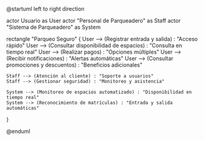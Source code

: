 @startuml
left to right direction

actor Usuario as User
actor "Personal de Parqueadero" as Staff
actor "Sistema de Parqueadero" as System

rectangle "Parqueo Seguro" {
    User --> (Registrar entrada y salida) : "Acceso rápido"
    User --> (Consultar disponibilidad de espacios) : "Consulta en tiempo real"
    User --> (Realizar pagos) : "Opciones múltiples"
    User --> (Recibir notificaciones) : "Alertas automáticas"
    User --> (Consultar promociones y descuentos) : "Beneficios adicionales"

    Staff --> (Atención al cliente) : "Soporte a usuarios"
    Staff --> (Gestionar seguridad) : "Monitoreo y asistencia"

    System --> (Monitoreo de espacios automatizado) : "Disponibilidad en tiempo real"
    System --> (Reconocimiento de matrículas) : "Entrada y salida automáticas"
}

@enduml
